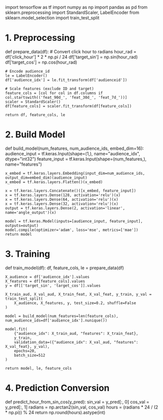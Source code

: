 import tensorflow as tf
import numpy as np
import pandas as pd
from sklearn.preprocessing import StandardScaler, LabelEncoder
from sklearn.model_selection import train_test_split

# 1. Preprocessing
def prepare_data(df):
    # Convert click hour to radians
    hour_rad = df['click_hour'] * 2 * np.pi / 24
    df['target_sin'] = np.sin(hour_rad)
    df['target_cos'] = np.cos(hour_rad)

    # Encode audience_id
    le = LabelEncoder()
    df['audience_idx'] = le.fit_transform(df['audienceid'])

    # Scale features (exclude ID and target)
    feature_cols = [col for col in df.columns if col.startswith(('feat_90d_', 'feat_30d_', 'feat_7d_'))]
    scaler = StandardScaler()
    df[feature_cols] = scaler.fit_transform(df[feature_cols])

    return df, feature_cols, le

# 2. Build Model
def build_model(num_features, num_audience_ids, embed_dim=16):
    audience_input = tf.keras.Input(shape=(1,), name="audience_idx", dtype="int32")
    feature_input = tf.keras.Input(shape=(num_features,), name="features")

    x_embed = tf.keras.layers.Embedding(input_dim=num_audience_ids, output_dim=embed_dim)(audience_input)
    x_embed = tf.keras.layers.Flatten()(x_embed)

    x = tf.keras.layers.Concatenate()([x_embed, feature_input])
    x = tf.keras.layers.Dense(128, activation='relu')(x)
    x = tf.keras.layers.Dense(64, activation='relu')(x)
    x = tf.keras.layers.Dense(32, activation='relu')(x)
    output = tf.keras.layers.Dense(2, activation='linear', name='angle_output')(x)

    model = tf.keras.Model(inputs=[audience_input, feature_input], outputs=output)
    model.compile(optimizer='adam', loss='mse', metrics=['mae'])
    return model

# 3. Training
def train_model(df):
    df, feature_cols, le = prepare_data(df)

    X_audience = df['audience_idx'].values
    X_features = df[feature_cols].values
    y = df[['target_sin', 'target_cos']].values

    X_train_aud, X_val_aud, X_train_feat, X_val_feat, y_train, y_val = train_test_split(
        X_audience, X_features, y, test_size=0.2, shuffle=False
    )

    model = build_model(num_features=len(feature_cols), num_audience_ids=df['audience_idx'].nunique())

    model.fit(
        {"audience_idx": X_train_aud, "features": X_train_feat},
        y_train,
        validation_data=({"audience_idx": X_val_aud, "features": X_val_feat}, y_val),
        epochs=20,
        batch_size=512
    )

    return model, le, feature_cols

# 4. Prediction Conversion
def predict_hour_from_sin_cos(y_pred):
    sin_val = y_pred[:, 0]
    cos_val = y_pred[:, 1]
    radians = np.arctan2(sin_val, cos_val)
    hours = (radians * 24 / (2 * np.pi)) % 24
    return np.round(hours).astype(int)
